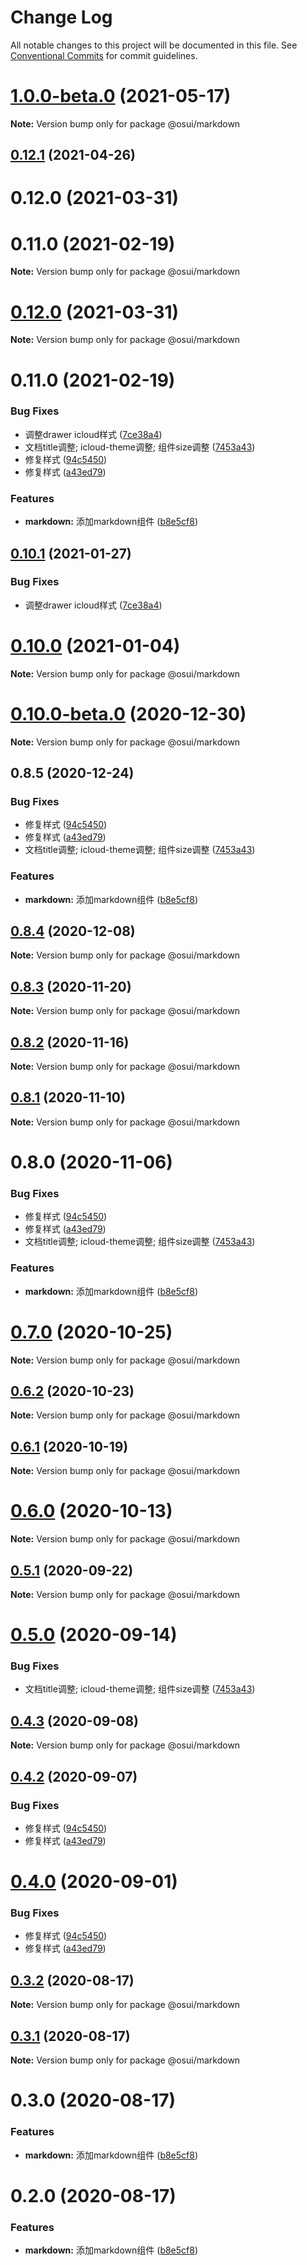 # Change Log

All notable changes to this project will be documented in this file.
See [Conventional Commits](https://conventionalcommits.org) for commit guidelines.

# [1.0.0-beta.0](https://gitee.com/gitee-fe/osui/tree/master/compare/v0.12.1...v1.0.0-beta.0) (2021-05-17)

**Note:** Version bump only for package @osui/markdown





## [0.12.1](https://gitee.com/gitee-fe/osui/tree/master/compare/@osui/markdown@0.10.1...@osui/markdown@0.12.1) (2021-04-26)



# 0.12.0 (2021-03-31)



# 0.11.0 (2021-02-19)

**Note:** Version bump only for package @osui/markdown





# [0.12.0](https://gitee.com/gitee-fe/osui/tree/master/compare/v0.11.0...v0.12.0) (2021-03-31)

**Note:** Version bump only for package @osui/markdown





# 0.11.0 (2021-02-19)


### Bug Fixes

* 调整drawer icloud样式 ([7ce38a4](https://gitee.com/gitee-fe/osui/tree/master/commits/7ce38a4406014d384a432be4c74bb9d49a05e072))
* 文档title调整; icloud-theme调整; 组件size调整 ([7453a43](https://gitee.com/gitee-fe/osui/tree/master/commits/7453a437fb419db875709b32f934ba9e3454f895))
* 修复样式 ([94c5450](https://gitee.com/gitee-fe/osui/tree/master/commits/94c545078c2b4c05dee48b880f32bed2d11459ea))
* 修复样式 ([a43ed79](https://gitee.com/gitee-fe/osui/tree/master/commits/a43ed793f7b01e40526ba3b0917d8ac902ec2eb7))


### Features

* **markdown:** 添加markdown组件 ([b8e5cf8](https://gitee.com/gitee-fe/osui/tree/master/commits/b8e5cf81c78ecc732eaae9e88452cd9611432843))





## [0.10.1](https://gitee.com/gitee-fe/osui/tree/master/compare/@osui/markdown@0.10.0...@osui/markdown@0.10.1) (2021-01-27)


### Bug Fixes

* 调整drawer icloud样式 ([7ce38a4](https://gitee.com/gitee-fe/osui/tree/master/commits/7ce38a4406014d384a432be4c74bb9d49a05e072))





# [0.10.0](https://gitee.com/gitee-fe/osui/tree/master/compare/@osui/markdown@0.10.0-beta.0...@osui/markdown@0.10.0) (2021-01-04)

**Note:** Version bump only for package @osui/markdown





# [0.10.0-beta.0](https://gitee.com/gitee-fe/osui/tree/master/compare/@osui/markdown@0.8.5...@osui/markdown@0.10.0-beta.0) (2020-12-30)

**Note:** Version bump only for package @osui/markdown





## 0.8.5 (2020-12-24)


### Bug Fixes

* 修复样式 ([94c5450](https://gitee.com/gitee-fe/osui/tree/master/commits/94c545078c2b4c05dee48b880f32bed2d11459ea))
* 修复样式 ([a43ed79](https://gitee.com/gitee-fe/osui/tree/master/commits/a43ed793f7b01e40526ba3b0917d8ac902ec2eb7))
* 文档title调整; icloud-theme调整; 组件size调整 ([7453a43](https://gitee.com/gitee-fe/osui/tree/master/commits/7453a437fb419db875709b32f934ba9e3454f895))


### Features

* **markdown:** 添加markdown组件 ([b8e5cf8](https://gitee.com/gitee-fe/osui/tree/master/commits/b8e5cf81c78ecc732eaae9e88452cd9611432843))





## [0.8.4](https://gitee.com/gitee-fe/osui/tree/master/compare/@osui/markdown@0.8.3...@osui/markdown@0.8.4) (2020-12-08)

**Note:** Version bump only for package @osui/markdown





## [0.8.3](https://gitee.com/gitee-fe/osui/tree/master/compare/@osui/markdown@0.8.2...@osui/markdown@0.8.3) (2020-11-20)

**Note:** Version bump only for package @osui/markdown





## [0.8.2](https://gitee.com/gitee-fe/osui/tree/master/compare/@osui/markdown@0.8.1...@osui/markdown@0.8.2) (2020-11-16)

**Note:** Version bump only for package @osui/markdown





## [0.8.1](https://gitee.com/gitee-fe/osui/tree/master/compare/@osui/markdown@0.6.2...@osui/markdown@0.8.1) (2020-11-10)

**Note:** Version bump only for package @osui/markdown





# 0.8.0 (2020-11-06)


### Bug Fixes

* 修复样式 ([94c5450](https://gitee.com/gitee-fe/osui/tree/master/commits/94c545078c2b4c05dee48b880f32bed2d11459ea))
* 修复样式 ([a43ed79](https://gitee.com/gitee-fe/osui/tree/master/commits/a43ed793f7b01e40526ba3b0917d8ac902ec2eb7))
* 文档title调整; icloud-theme调整; 组件size调整 ([7453a43](https://gitee.com/gitee-fe/osui/tree/master/commits/7453a437fb419db875709b32f934ba9e3454f895))


### Features

* **markdown:** 添加markdown组件 ([b8e5cf8](https://gitee.com/gitee-fe/osui/tree/master/commits/b8e5cf81c78ecc732eaae9e88452cd9611432843))





# [0.7.0](https://gitee.com/gitee-fe/osui/tree/master/compare/@osui/markdown@0.6.2...@osui/markdown@0.7.0) (2020-10-25)

**Note:** Version bump only for package @osui/markdown





## [0.6.2](https://gitee.com/gitee-fe/osui/tree/master/compare/@osui/markdown@0.6.1...@osui/markdown@0.6.2) (2020-10-23)

**Note:** Version bump only for package @osui/markdown





## [0.6.1](https://gitee.com/gitee-fe/osui/tree/master/compare/@osui/markdown@0.5.1...@osui/markdown@0.6.1) (2020-10-19)

**Note:** Version bump only for package @osui/markdown





# [0.6.0](https://gitee.com/gitee-fe/osui/tree/master/compare/@osui/markdown@0.5.1...@osui/markdown@0.6.0) (2020-10-13)

**Note:** Version bump only for package @osui/markdown





## [0.5.1](https://gitee.com/gitee-fe/osui/tree/master/compare/@osui/markdown@0.5.0...@osui/markdown@0.5.1) (2020-09-22)

**Note:** Version bump only for package @osui/markdown





# [0.5.0](https://gitee.com/gitee-fe/osui/tree/master/compare/@osui/markdown@0.4.3...@osui/markdown@0.5.0) (2020-09-14)


### Bug Fixes

* 文档title调整; icloud-theme调整; 组件size调整 ([7453a43](https://gitee.com/gitee-fe/osui/tree/master/commits/7453a437fb419db875709b32f934ba9e3454f895))





## [0.4.3](https://gitee.com/gitee-fe/osui/tree/master/compare/@osui/markdown@0.4.2...@osui/markdown@0.4.3) (2020-09-08)

**Note:** Version bump only for package @osui/markdown





## [0.4.2](https://gitee.com/gitee-fe/osui/tree/master/compare/@osui/markdown@0.3.2...@osui/markdown@0.4.2) (2020-09-07)


### Bug Fixes

* 修复样式 ([94c5450](https://gitee.com/gitee-fe/osui/tree/master/commits/94c545078c2b4c05dee48b880f32bed2d11459ea))
* 修复样式 ([a43ed79](https://gitee.com/gitee-fe/osui/tree/master/commits/a43ed793f7b01e40526ba3b0917d8ac902ec2eb7))





# [0.4.0](https://gitee.com/gitee-fe/osui/tree/master/compare/@osui/markdown@0.3.2...@osui/markdown@0.4.0) (2020-09-01)


### Bug Fixes

* 修复样式 ([94c5450](https://gitee.com/gitee-fe/osui/tree/master/commits/94c545078c2b4c05dee48b880f32bed2d11459ea))
* 修复样式 ([a43ed79](https://gitee.com/gitee-fe/osui/tree/master/commits/a43ed793f7b01e40526ba3b0917d8ac902ec2eb7))





## [0.3.2](https://gitee.com/gitee-fe/osui/tree/master/compare/@osui/markdown@0.3.1...@osui/markdown@0.3.2) (2020-08-17)

**Note:** Version bump only for package @osui/markdown





## [0.3.1](https://gitee.com/gitee-fe/osui/tree/master/compare/@osui/markdown@0.3.0...@osui/markdown@0.3.1) (2020-08-17)

**Note:** Version bump only for package @osui/markdown





# 0.3.0 (2020-08-17)


### Features

* **markdown:** 添加markdown组件 ([b8e5cf8](https://gitee.com/gitee-fe/osui/tree/master/commits/b8e5cf81c78ecc732eaae9e88452cd9611432843))





# 0.2.0 (2020-08-17)


### Features

* **markdown:** 添加markdown组件 ([b8e5cf8](https://gitee.com/gitee-fe/osui/tree/master/commits/b8e5cf81c78ecc732eaae9e88452cd9611432843))
